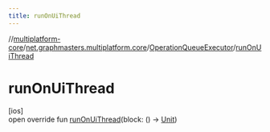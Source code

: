 ```yaml
---
title: runOnUiThread
---
```

//[multiplatform-core](../../../index.html)/[net.graphmasters.multiplatform.core](../index.html)/[OperationQueueExecutor](index.html)/[runOnUiThread](run-on-ui-thread.html)



# runOnUiThread



[ios]\
open override fun [runOnUiThread](run-on-ui-thread.html)(block: () -&gt; [Unit](https://kotlinlang.org/api/latest/jvm/stdlib/kotlin/-unit/index.html))




